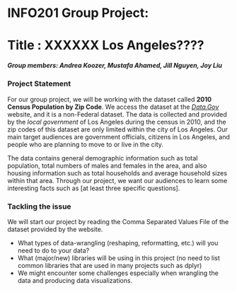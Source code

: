 # INFO201 Group Project:
#  Title : **XXXXXX Los Angeles????**
##### Group members: Andrea Koozer, Mustafa Ahamed, Jill Nguyen, Joy Liu

### Project Statement
For our group project, we will be working with the dataset called **2010 Census Population by Zip Code**. We access the dataset at the  [_Data.Gov_](https://catalog.data.gov/dataset/2010-census-populations-by-zip-code) website, and it is a non-Federal dataset.
 The data is collected and provided by the _local government_ of Los Angeles during the census in 2010, and the zip codes of this dataset are only limited within the city of Los Angeles. Our main target audiences are government officials, citizens in Los Angeles, and people who are planning to move to or live in the city.

 The data contains general demographic information such as total population, total numbers of males and females in the area, and also housing information such as total households and average household sizes within that area. Through our project, we want our audiences to learn some interesting facts such as [at least three specific questions].

### Tackling the issue
We will start our project by reading the Comma Separated Values File of the dataset provided by the website.
- What types of data-wrangling (reshaping, reformatting, etc.) will you need to do to your data?
- What (major/new) libraries will be using in this project (no need to list common libraries that are used in many projects such as dplyr)
- We might encounter some challenges especially when wrangling the data and producing data visualizations.
